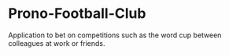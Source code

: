 # Prono-Football-Club
Application to bet on competitions such as the word cup between colleagues at work or friends.
